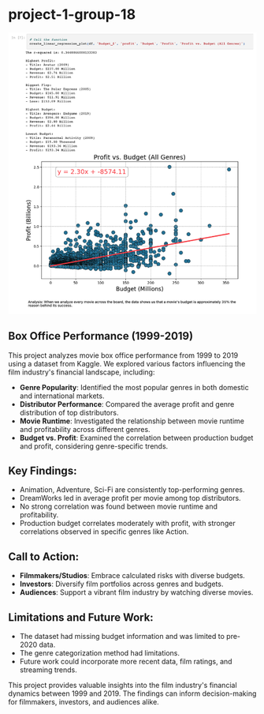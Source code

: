 # project-1-group-18

![regression](regression.png)

## **Box Office Performance (1999-2019)**

This project analyzes movie box office performance from 1999 to 2019 using a dataset from Kaggle. We explored various factors influencing the film industry's financial landscape, including:

- **Genre Popularity**: Identified the most popular genres in both domestic and international markets.
- **Distributor Performance**: Compared the average profit and genre distribution of top distributors.
- **Movie Runtime**: Investigated the relationship between movie runtime and profitability across different genres.
- **Budget vs. Profit**: Examined the correlation between production budget and profit, considering genre-specific trends.

## Key Findings:

- Animation, Adventure, Sci-Fi are consistently top-performing genres.
- DreamWorks led in average profit per movie among top distributors.
- No strong correlation was found between movie runtime and profitability.
- Production budget correlates moderately with profit, with stronger correlations observed in specific genres like Action.

## Call to Action:

- **Filmmakers/Studios**: Embrace calculated risks with diverse budgets.
- **Investors**: Diversify film portfolios across genres and budgets.
- **Audiences**: Support a vibrant film industry by watching diverse movies.

## Limitations and Future Work:

- The dataset had missing budget information and was limited to pre-2020 data.
- The genre categorization method had limitations.
- Future work could incorporate more recent data, film ratings, and streaming trends.

This project provides valuable insights into the film industry's financial dynamics between 1999 and 2019. The findings can inform decision-making for filmmakers, investors, and audiences alike.
